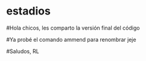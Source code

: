 # estadios

#Hola chicos, les comparto la versión final del código

#Ya probé el comando ammend para renombrar jeje

#Saludos, RL
